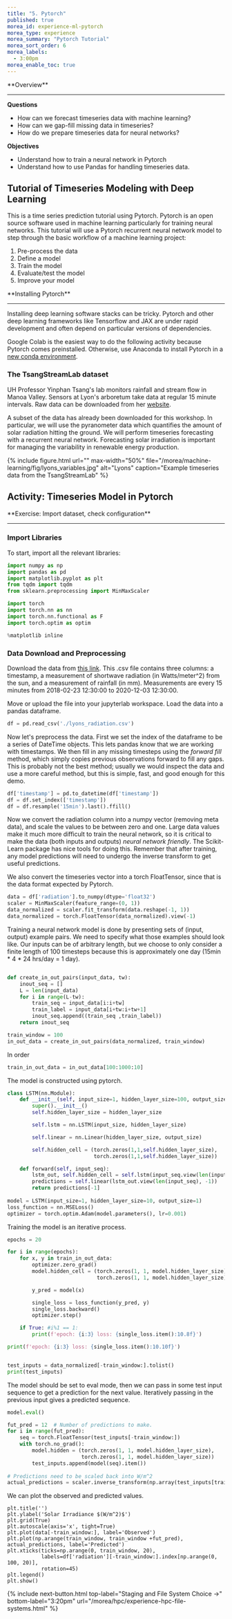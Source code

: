 ```yaml
---
title: "5. Pytorch"
published: true
morea_id: experience-ml-pytorch
morea_type: experience
morea_summary: "Pytorch Tutorial"
morea_sort_order: 6
morea_labels:
  - 3:00pm
morea_enable_toc: true
---
```


<div class="alert alert-success mt-3" role="alert" markdown="1">
<i class="fa-solid fa-globe fa-xl"></i> **Overview**
<hr/>

**Questions**
* How can we forecast timeseries data with machine learning?
* How can we gap-fill missing data in timeseries?
* How do we prepare timeseries data for neural networks?

**Objectives**
* Understand how to train a neural network in Pytorch
* Understand how to use Pandas for handling timeseries data.
</div>

## Tutorial of Timeseries Modeling with Deep Learning

This is a time series prediction tutorial using Pytorch. Pytorch is an open source software used in machine learning particularly for training neural networks. This tutorial will use a Pytorch recurrent neural network model to step through the basic workflow of a machine learning project:

1. Pre-process the data
2. Define a model
3. Train the model
4. Evaluate/test the model
5. Improve your model

<div class="alert alert-info" role="alert" markdown="1">
<i class="fa-solid fa-circle-info fa-xl"></i> **Installing Pytorch**
<hr/>
Installing deep learning software stacks can be tricky. Pytorch and other deep learning frameworks like Tensorflow and JAX are under rapid development and often depend on particular versions of dependencies. 

Google Colab is the easiest way to do the following activity because Pytorch comes preinstalled. Otherwise, use Anaconda to install Pytorch in a [new conda environment](/morea/hpc/experience-hpc-environment).


</div>

### The TsangStreamLab dataset 

UH Professor Yinphan Tsang's lab monitors rainfall and stream flow in Manoa Valley. Sensors at Lyon's arboretum take data at regular 15 minute intervals. Raw data can be downloaded from her [website](https://tsangstreamlab.github.io/#stream-lyon-aihualama-stream-above-diversion). 

A subset of the data has already been downloaded for this workshop. In particular, we will use the pyranometer data which quantifies the amount of solar radiation hitting the ground. We will perform timeseries forecasting with a recurrent neural network. Forecasting solar irradiation is important for managing the variability in renewable energy production.

{% include figure.html url="" max-width="50%" file="/morea/machine-learning/fig/lyons_variables.jpg" alt="Lyons" caption="Example timeseries data from the TsangStreamLab" %}


## Activity: Timeseries Model in Pytorch

<div class="alert alert-secondary" role="alert" markdown="1">
<i class="fa-solid fa-user-pen fa-xl"></i>  **Exercise: Import dataset, check configuration**
<hr/>

### Import Libraries

To start, import all the relevant libraries:

```python
import numpy as np
import pandas as pd
import matplotlib.pyplot as plt
from tqdm import tqdm
from sklearn.preprocessing import MinMaxScaler

import torch
import torch.nn as nn
import torch.nn.functional as F
import torch.optim as optim

%matplotlib inline
```

### Data Download and Preprocessing

Download the data from [this link](https://drive.google.com/file/d/1JhC1KT4M1e6DQ5oj404f19ZO4GQpis8g/view?usp=share_link). This .csv file contains three columns: a timestamp, a measurement of shortwave radiation (in Watts/meter^2) from the sun, and a measurement of rainfall (in mm). Measurements are every 15 minutes from 2018-02-23 12:30:00 to 2020-12-03 12:30:00.

Move or upload the file into your jupyterlab workspace. Load the data into a pandas dataframe.

```python
df = pd.read_csv('./lyons_radiation.csv')
```

Now let's preprocess the data. First we set the index of the dataframe to be a series of DateTime objects. This lets pandas know that we are working with timestamps. We then fill in any missing timesteps using the _forward fill_ method, which simply copies previous observations forward to fill any gaps. This is probably not the best method; usually we would inspect the data and use a more careful method, but this is simple, fast, and good enough for this demo.

```python
df['timestamp'] = pd.to_datetime(df['timestamp'])
df = df.set_index(['timestamp'])
df = df.resample('15min').last().ffill()
```

Now we convert the radiation column into a numpy vector (removing meta data), and scale the values to be between zero and one. Large data values make it much more difficult to train the neural network, so it is critical to make the data (both inputs and outputs) _neural network friendly_. The Scikit-Learn package has nice tools for doing this. Remember that after training, any model predictions will need to undergo the inverse transform to get useful predictions. 

We also convert the timeseries vector into a torch FloatTensor, since that is the data format expected by Pytorch. 

```python
data = df['radiation'].to_numpy(dtype='float32')
scaler = MinMaxScaler(feature_range=(0, 1))
data_normalized = scaler.fit_transform(data.reshape(-1, 1))
data_normalized = torch.FloatTensor(data_normalized).view(-1)
```

Training a neural network model is done by presenting sets of (input, output) example pairs. We need to specify what those examples should look like. Our inputs can be of arbitrary length, but we choose to only consider a finite length of 100 timesteps because this is approximately one day (15min * 4 * 24 hrs/day = 1 day). 

```python

def create_in_out_pairs(input_data, tw):
    inout_seq = []
    L = len(input_data)
    for i in range(L-tw):
        train_seq = input_data[i:i+tw]
        train_label = input_data[i+tw:i+tw+1]
        inout_seq.append((train_seq ,train_label))
    return inout_seq

train_window = 100
in_out_data = create_in_out_pairs(data_normalized, train_window)
```

In order 

```python
train_in_out_data = in_out_data[100:1000:10]
```

The model is constructed using pytorch. 

```python
class LSTM(nn.Module):
    def __init__(self, input_size=1, hidden_layer_size=100, output_size=1):
        super().__init__()
        self.hidden_layer_size = hidden_layer_size

        self.lstm = nn.LSTM(input_size, hidden_layer_size)

        self.linear = nn.Linear(hidden_layer_size, output_size)

        self.hidden_cell = (torch.zeros(1,1,self.hidden_layer_size),
                            torch.zeros(1,1,self.hidden_layer_size))

    def forward(self, input_seq):
        lstm_out, self.hidden_cell = self.lstm(input_seq.view(len(input_seq) ,1, -1), self.hidden_cell)
        predictions = self.linear(lstm_out.view(len(input_seq), -1))
        return predictions[-1]
    
model = LSTM(input_size=1, hidden_layer_size=10, output_size=1)
loss_function = nn.MSELoss()
optimizer = torch.optim.Adam(model.parameters(), lr=0.001)
```

Training the model is an iterative process.

```python
epochs = 20

for i in range(epochs):
    for x, y in train_in_out_data:
        optimizer.zero_grad()
        model.hidden_cell = (torch.zeros(1, 1, model.hidden_layer_size),
                             torch.zeros(1, 1, model.hidden_layer_size))

        y_pred = model(x)

        single_loss = loss_function(y_pred, y)
        single_loss.backward()
        optimizer.step()

    if True: #i%1 == 1:
        print(f'epoch: {i:3} loss: {single_loss.item():10.8f}')

print(f'epoch: {i:3} loss: {single_loss.item():10.10f}')
```


```python

test_inputs = data_normalized[-train_window:].tolist()
print(test_inputs)
```

The model should be set to eval mode, then we can pass in some test input sequence to get a prediction for the next value. Iteratively passing in the previous input gives a predicted sequence.

```python
model.eval()

fut_pred = 12  # Number of predictions to make.
for i in range(fut_pred):
    seq = torch.FloatTensor(test_inputs[-train_window:])
    with torch.no_grad():
        model.hidden = (torch.zeros(1, 1, model.hidden_layer_size),
                        torch.zeros(1, 1, model.hidden_layer_size))
        test_inputs.append(model(seq).item())
        
# Predictions need to be scaled back into W/m^2
actual_predictions = scaler.inverse_transform(np.array(test_inputs[train_window:] ).reshape(-1, 1))
```

We can plot the observed and predicted values. 

```
plt.title('')
plt.ylabel('Solar Irradiance $(W/m^2)$')
plt.grid(True)
plt.autoscale(axis='x', tight=True)
plt.plot(data[-train_window:], label='Observed')
plt.plot(np.arange(train_window, train_window +fut_pred), actual_predictions, label='Predicted')
plt.xticks(ticks=np.arange(0, train_window, 20), 
           labels=df['radiation'][-train_window:].index[np.arange(0, 100, 20)], 
           rotation=45)
plt.legend()
plt.show()
```


</div>


{% include next-button.html 
           top-label="Staging and File System Choice ->" 
           bottom-label="3:20pm" 
           url="/morea/hpc/experience-hpc-file-systems.html" %}
